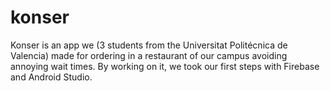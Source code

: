 # konser

Konser is an app we (3 students from the Universitat Politécnica de Valencia) made for ordering in a restaurant of our campus avoiding annoying wait times. By working on it, we took our first steps with Firebase and Android Studio.

